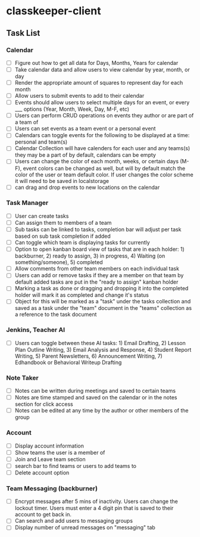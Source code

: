 # classkeeper-client

## Task List

### Calendar
- [ ] Figure out how to get all data for Days, Months, Years for calendar
- [ ] Take calendar data and allow users to view calendar by year, month, or day
- [ ] Render the appropriate amount of squares to represent day for each month
- [ ] Allow users to submit events to add to their calendar
- [ ] Events should allow users to select multiple days for an event, or every ___ options (Year, Month, Week, Day, M-F, etc)
- [ ] Users can perform CRUD operations on events they author or are part of a team of
- [ ] Users can set events as a team event or a personal event
- [ ] Calendars can toggle events for the following to be displayed at a time: personal and team(s)
- [ ] Calendar Collection will have calenders for each user and any teams(s) they may be a part of by default, calendars can be empty
- [ ] Users can change the color of each month, weeks, or certain days (M-F), event colors can be changed as well, but will by default match the color of the user or team default color. If user changes the color scheme it will need to be saved in localstorage
- [ ] can drag and drop events to new locations on the calendar

### Task Manager
- [ ] User can create tasks
- [ ] Can assign them to members of a team
- [ ] Sub tasks can be linked to tasks, completion bar will adjust per task based on sub task completion if added
- [ ] Can toggle which team is displaying tasks for currently
- [ ] Option to open kanban board view of tasks that are in each holder: 1) backburner, 2) ready to assign, 3) in progress, 4) Waiting (on something/someone), 5) completed
- [ ] Allow comments from other team members on each individual task
- [ ] Users can add or remove tasks if they are a member on that team by default added tasks are put in the "ready to assign" kanban holder
- [ ] Marking a task as done or dragging and dropping it into the completed holder will mark it as completed and change it's status
- [ ] Object for this will be marked as a "task" under the tasks collection and saved as a task under the "team" document in the "teams" collection as a reference to the task document

### Jenkins, Teacher AI
- [ ] Users can toggle between these AI tasks: 1) Email Drafting, 2) Lesson Plan Outline Writing, 3) Email Analysis and Response, 4) Student Report Writing, 5) Parent Newsletters, 6) Announcement Writing, 7) Edhandbook or Behavioral Writeup Drafting

### Note Taker
- [ ] Notes can be written during meetings and saved to certain teams
- [ ] Notes are time stamped and saved on the calendar or in the notes section for click access
- [ ] Notes can be edited at any time by the author or other members of the group

### Account
- [ ] Display account information
- [ ] Show teams the user is a member of
- [ ] Join and Leave team section
- [ ] search bar to find teams or users to add teams to
- [ ] Delete account option

### Team Messaging (backburner)
- [ ] Encrypt messages after 5 mins of inactivity. Users can change the lockout timer. Users must enter a 4 digit pin that is saved to their account to get back in.
- [ ] Can search and add users to messaging groups
- [ ] Display number of unread messages on "messaging" tab
